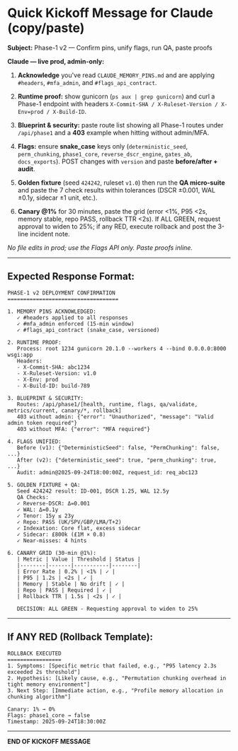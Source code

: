 # Quick Kickoff Message for Claude (copy/paste)

**Subject:** Phase-1 v2 — Confirm pins, unify flags, run QA, paste proofs

**Claude — live prod, admin-only:**

1. **Acknowledge** you've read `CLAUDE_MEMORY_PINS.md` and are applying `#headers`, `#mfa_admin`, and `#flags_api_contract`.

2. **Runtime proof:** show gunicorn (`ps aux | grep gunicorn`) and curl a Phase-1 endpoint with headers `X-Commit-SHA / X-Ruleset-Version / X-Env=prod / X-Build-ID`.

3. **Blueprint & security:** paste route list showing all Phase-1 routes under `/api/phase1` and a **403** example when hitting without admin/MFA.

4. **Flags:** ensure **snake_case** keys only (`deterministic_seed`, `perm_chunking`, `phase1_core`, `reverse_dscr_engine`, `gates_ab`, `docs_exports`). POST changes with `version` and paste **before/after + audit**.

5. **Golden fixture** (seed `424242`, ruleset `v1.0`) then run the **QA micro-suite** and paste the 7 check results within tolerances (DSCR ±0.001, WAL ±0.1y, sidecar ±1 unit, etc.).

6. **Canary @1%** for 30 minutes, paste the grid (error <1%, P95 <2s, memory stable, repo PASS, rollback TTR <2s). If ALL GREEN, request approval to widen to 25%; if any RED, execute rollback and post the 3-line incident note.

*No file edits in prod; use the Flags API only. Paste proofs inline.*

---

## Expected Response Format:

```
PHASE-1 v2 DEPLOYMENT CONFIRMATION
===================================

1. MEMORY PINS ACKNOWLEDGED:
   ✓ #headers applied to all responses
   ✓ #mfa_admin enforced (15-min window)
   ✓ #flags_api_contract (snake_case, versioned)

2. RUNTIME PROOF:
   Process: root 1234 gunicorn 20.1.0 --workers 4 --bind 0.0.0.0:8000 wsgi:app
   Headers:
   - X-Commit-SHA: abc1234
   - X-Ruleset-Version: v1.0
   - X-Env: prod
   - X-Build-ID: build-789

3. BLUEPRINT & SECURITY:
   Routes: /api/phase1/[health, runtime, flags, qa/validate, metrics/current, canary/*, rollback]
   403 without admin: {"error": "Unauthorized", "message": "Valid admin token required"}
   403 without MFA: {"error": "MFA required"}

4. FLAGS UNIFIED:
   Before (v1): {"DeterministicSeed": false, "PermChunking": false, ...}
   After (v2): {"deterministic_seed": true, "perm_chunking": true, ...}
   Audit: admin@2025-09-24T18:00:00Z, request_id: req_abc123

5. GOLDEN FIXTURE + QA:
   Seed 424242 result: ID-001, DSCR 1.25, WAL 12.5y
   QA Checks:
   ✓ Reverse-DSCR: Δ=0.001
   ✓ WAL: Δ=0.1y
   ✓ Tenor: 15y ≤ 23y
   ✓ Repo: PASS (UK/SPV/GBP/LMA/T+2)
   ✓ Indexation: Core flat, excess sidecar
   ✓ Sidecar: £800k (£1M × 0.8)
   ✓ Near-misses: 4 hints

6. CANARY GRID (30-min @1%):
   | Metric | Value | Threshold | Status |
   |--------|-------|-----------|--------|
   | Error Rate | 0.2% | <1% | ✓ |
   | P95 | 1.2s | <2s | ✓ |
   | Memory | Stable | No drift | ✓ |
   | Repo | PASS | Required | ✓ |
   | Rollback TTR | 1.5s | <2s | ✓ |

   DECISION: ALL GREEN - Requesting approval to widen to 25%
```

---

## If ANY RED (Rollback Template):

```
ROLLBACK EXECUTED
=================
1. Symptoms: [Specific metric that failed, e.g., "P95 latency 2.3s exceeded 2s threshold"]
2. Hypothesis: [Likely cause, e.g., "Permutation chunking overhead in tight memory environment"]
3. Next Step: [Immediate action, e.g., "Profile memory allocation in chunking algorithm"]

Canary: 1% → 0%
Flags: phase1_core → false
Timestamp: 2025-09-24T18:30:00Z
```

---

**END OF KICKOFF MESSAGE**